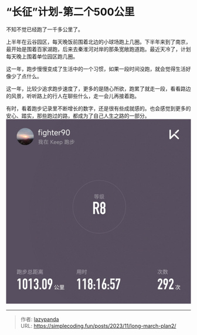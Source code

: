 # “长征”计划-第二个500公里


不知不觉已经跑了一千多公里了。

上半年在云谷园区，每天晚饭前围着北边的小球场跑上几圈。下半年来到了南京，最开始是围着百家湖跑，后来去秦淮河对岸的那条宽敞跑道跑。最近天冷了，计划每天晚上围着单位园区跑几圈。

这一年，跑步慢慢变成了生活中的一个习惯，如果一段时间没跑，就会觉得生活好像少了点什么。

这一年，比较少追求跑步速度了，更多的是随心所欲，跑累了就走一段，看看路边的风景，听听路上的行人在聊些什么，走一会儿再接着跑。

有时，看着跑步记录里不断增长的数字，还是很有些成就感的。也会感觉到更多的安心、踏实，那些跑过的路，都成为了自己人生之路的一部分。
![](/ox-hugo/keep2.jpg)


---

> 作者: [lazypanda](https://github.com/wanghuibin0)  
> URL: https://simplecoding.fun/posts/2023/11/long-march-plan2/  

